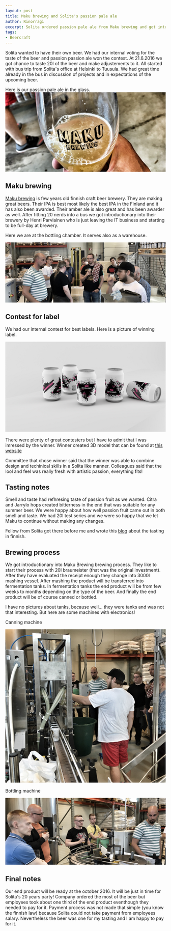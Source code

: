 ```yaml
---
layout: post
title: Maku brewing and Solita's passion pale ale
author: Rinorragi
excerpt: Solita ordered passion pale ale from Maku brewing and got introduction to their craftmenship
tags: 
- Beercraft
---
```

Solita wanted to have their own beer. We had our internal voting for the taste of the beer and passion passion ale won the contest. At 21.6.2016 we got chance to taste 20l of the beer and make adjustements to it. All started with bus trip from Solita's office at Helsinki to Tuusula. We had great time already in the bus in discussion of projects and in expectations of the upcoming beer. 

Here is our passion pale ale in the glass. 
![Tools](/img/hello-beercraft/glass_of_beer.jpg)

## Maku brewing

[Maku brewing](http://www.makubrewing.com/) is few years old finnish craft beer brewery. They are making great beers. Their IPA is best most likely the best IPA in the Finland and it has also been awarded. Their amber ale is also great and has been awarder as well. After fitting 20 nerds into a bus we got introductionary into their brewery by Henri Parviainen who is just leaving the IT business and starting to be full-day at brewery. 

Here we are at the bottling chamber. It serves also as a warehouse. 

![Tools](/img/hello-beercraft/the_people.jpg)

## Contest for label 

We had our internal contest for best labels. Here is a picture of winning label. 

![Tools](/img/hello-beercraft/intohimo.png)

There were plenty of great contesters but I have to admit that I was imressed by the winner. Winner created 3D model that can be found at [this website](http://dev.makarainen.org/intohimo/)

Committee that chose winner said that the winner was able to combine design and techinical skills in a Solita like manner. Colleagues said that the lool and feel was really fresh with artistic passion, everything fits!

## Tasting notes

Smell and taste had refhresing taste of passion fruit as we wanted. Citra and Jarrylo hops created bitterness in the end that was suitable for any summer beer. We were happy about how well passion fruit came out in both smell and taste. We had 20l test series and we were so happy that we let Maku to continue without making any changes. 

Fellow from Solita got there before me and wrote this [blog](http://tuopillinen.blogspot.fi/2016/06/pieni-yritysvierailu-maku-brewingille.html) about the tasting in finnish. 

## Brewing process

We got introductionary into Maku Brewing brewing process. They like to start their process with 20l braumeister (that was the original investment). After they have evaluated the receipt enough they change into 3000l mashing vessel. After mashing the product will be transferred into fermentation tanks. In fermentation tanks the end product will be from few weeks to months depending on the type of the beer. And finally the end product will be of course canned or bottled.

I have no pictures about tanks, because well... they were tanks and was not that interesting. But here are some machines with electronics! 

Canning machine 

![Tools](/img/hello-beercraft/canning_machine_2.jpg)

Bottling machine

![Tools](/img/hello-beercraft/bottling_machine.jpg)

## Final notes 

Our end product will be ready at the october 2016. It will be just in time for Solita's 20 years party! Company ordered the most of the beer but employees took about one third of the end product eventhough they needed to pay for it. Payment process was not made that simple (you know the finnish law) because Solita could not take payment from employees salary. Nevertheless the beer was one for my tasting and I am happy to pay for it. 
